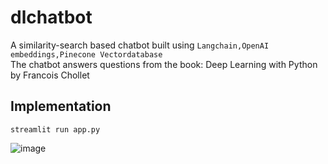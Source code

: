 <h1> dlchatbot </h1>

A similarity-search based chatbot built using
``` Langchain,OpenAI embeddings,Pinecone Vectordatabase ``` <br/>
The chatbot answers questions from the book: Deep Learning with Python by Francois Chollet

<h2> Implementation </h2>

 ```
streamlit run app.py
```

![image](https://github.com/redknight648/dlchatbot/assets/97392797/cd94e235-5226-49b8-b6b1-0d39f34ff1ba)
